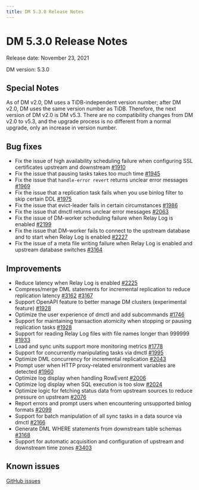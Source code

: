 ```yaml
---
title: DM 5.3.0 Release Notes
---
```


# DM 5.3.0 Release Notes

Release date: November 23, 2021

DM version: 5.3.0

## Special Notes

As of DM v2.0, DM uses a TiDB-independent version number; after DM v2.0, DM uses the same version number as TiDB. Therefore, the next version of DM v2.0 is DM v5.3. There are no compatibility changes from DM v2.0 to v5.3, and the upgrade process is no different from a normal upgrade, only an increase in version number.

## Bug fixes

- Fix the issue of high availability scheduling failure when configuring SSL certificates upstream and downstream [#1910](https://github.com/pingcap/dm/pull/1910)
- Fix the issue that pausing tasks takes too much time [#1945](https://github.com/pingcap/dm/pull/1954)
- Fix the issue that `handle-error revert` returns unclear error messages [#1969](https://github.com/pingcap/dm/pull/1969)
- Fix the issue that a replication task fails when you use binlog filter to skip certain DDL [#1975](https://github.com/pingcap/dm/pull/1975)
- Fix the issue that evict-leader fails in certain circumstances [#1986](https://github.com/pingcap/dm/pull/1986)
- Fix the issue that dmctl returns unclear error messages [#2063](https://github.com/pingcap/dm/pull/2063)
- Fix the issue of DM-worker scheduling failure when Relay Log is enabled [#2199](https://github.com/pingcap/dm/pull/2219)
- Fix the issue that DM-worker fails to connect to the upstream database and to start when Relay Log is enabled [#2227](https://github.com/pingcap/dm/pull/2227)
- Fix the issue of a meta file writing failure when Relay Log is enabled and upstream database switches [#3164](https://github.com/pingcap/ticdc/pull/3164)

## Improvements

- Reduce latency when Relay Log is enabled [#2225](https://github.com/pingcap/dm/pull/2225)
- Compress/merge DML statements for incremental replication to reduce replication latency [#3162](https://github.com/pingcap/ticdc/pull/3162) [#3167](https://github.com/pingcap/ticdc/pull/3167)
- Support OpenAPI feature to better manage DM clusters (experimental feature) [#1928](https://github.com/pingcap/dm/issues/1982)
- Optimize the user experience of dmctl and add subcommands [#1746](https://github.com/pingcap/dm/pull/1746)
- Support for maintaining transaction atomicity when stopping or pausing replication tasks [#1928](https://github.com/pingcap/dm/pull/1928)
- Support for reading Relay Log files with file names longer than 999999 [#1933](https://github.com/pingcap/dm/pull/1933)
- Load and sync units support more monitoring metrics [#1778](https://github.com/pingcap/dm/pull/1778)
- Support for concurrently manipulating tasks via dmctl [#1995](https://github.com/pingcap/dm/pull/1955)
- Optimize DML concurrency for incremental replication [#2043](https://github.com/pingcap/dm/pull/2043)
- Prompt user when HTTP proxy-related environment variables are detected [#1960](https://github.com/pingcap/dm/pull/1960)
- Optimize log display when handling RowEvent [#2006](https://github.com/pingcap/dm/pull/2006)
- Optimize log display when SQL execution is too slow [#2024](https://github.com/pingcap/dm/pull/2024)
- Optimize logic for fetching status data from upstream sources to reduce pressure on upstream [#2076](https://github.com/pingcap/dm/pull/2076)
- Report errors and prompt users when encountering unsupported binlog formats [#2099](https://github.com/pingcap/dm/pull/2099)
- Support for batch manipulation of all sync tasks in a data source via dmctl [#2166](https://github.com/pingcap/dm/pull/2166)
- Generate DML WHERE statements from downstream table schemas [#3168](https://github.com/pingcap/ticdc/pull/3168)
- Support for automatic acquisition and configuration of upstream and downstream time zones [#3403](https://github.com/pingcap/ticdc/pull/3403)

## Known issues

[GitHub issues](https://github.com/pingcap/ticdc/issues?q=is%3Aissue+is%3Aopen+label%3Atype%2Fbug+label%3Aarea%2Fdm)
